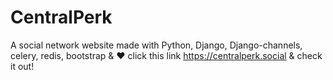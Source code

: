 # CentralPerk
A social network website made with Python, Django, Django-channels, celery, redis, bootstrap & ♥
click this link https://centralperk.social & check it out!
